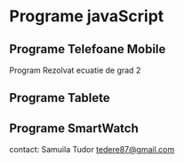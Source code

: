 # Programe javaScript

## Programe Telefoane Mobile

Program Rezolvat ecuatie de grad 2


## Programe Tablete

## Programe SmartWatch



contact: Samuila Tudor
tedere87@gmail.com

